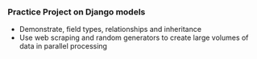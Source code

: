 ### Practice Project on Django models
- Demonstrate, field types, relationships and inheritance
- Use web scraping and random generators to create large volumes of data in parallel processing

